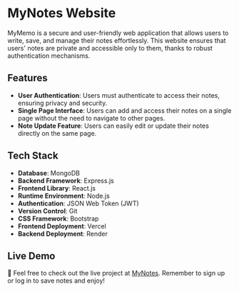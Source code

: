 # MyNotes Website

MyMemo is a secure and user-friendly web application that allows users to write, save, and manage their notes effortlessly. This website ensures that users' notes are private and accessible only to them, thanks to robust authentication mechanisms.

## Features

- **User Authentication**: Users must authenticate to access their notes, ensuring privacy and security.
- **Single Page Interface**: Users can add and access their notes on a single page without the need to navigate to other pages.
- **Note Update Feature**: Users can easily edit or update their notes directly on the same page.

## Tech Stack

- **Database**: MongoDB
- **Backend Framework**: Express.js
- **Frontend Library**: React.js
- **Runtime Environment**: Node.js
- **Authentication**: JSON Web Token (JWT)
- **Version Control**: Git
- **CSS Framework**: Bootstrap
- **Frontend Deployment**: Vercel
- **Backend Deployment**: Render

## Live Demo

🚀 Feel free to check out the live project at [MyNotes](https://mymemo.vercel.app/). Remember to sign up or log in to save notes and enjoy!






